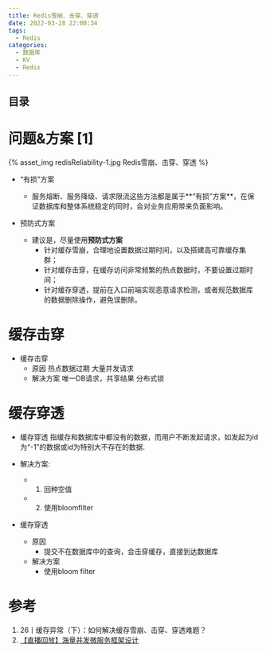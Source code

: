 ```yaml
---
title: Redis雪崩、击穿、穿透
date: 2022-03-28 22:00:34
tags:
  - Redis
categories: 
  - 数据库
  - KV  
  - Redis
---
```


<p></p>
<!-- more -->

## 目录
<!-- toc -->

# 问题&方案 [1]
{% asset_img   redisReliability-1.jpg   Redis雪崩、击穿、穿透 %}

+ “有损”方案
  + 服务熔断、服务降级、请求限流这些方法都是属于**“有损”方案**，在保证数据库和整体系统稳定的同时，会对业务应用带来负面影响。

+ 预防式方案
  + 建议是，尽量使用**预防式方案**
     - 针对缓存雪崩，合理地设置数据过期时间，以及搭建高可靠缓存集群；
     - 针对缓存击穿，在缓存访问非常频繁的热点数据时，不要设置过期时间；
     - 针对缓存穿透，提前在入口前端实现恶意请求检测，或者规范数据库的数据删除操作，避免误删除。

# 缓存击穿
+ 缓存击穿
  - 原因
    热点数据过期
    大量并发请求
  - 解决方案
    唯一DB请求，共享结果
    分布式锁

#  缓存穿透
+ 缓存穿透 
  指缓存和数据库中都没有的数据，而用户不断发起请求，如发起为id为“-1”的数据或id为特别大不存在的数据.

+ 解决方案:
  - 1. 回种空值
  - 2. 使用bloomfilter


+ 缓存穿透
  - 原因
    - 提交不在数据库中的查询，会击穿缓存，直接到达数据库
  - 解决方案
	- 使用bloom filter

# 参考
1. 26丨缓存异常（下）：如何解决缓存雪崩、击穿、穿透难题？
2. [【直播回放】海量并发微服务框架设计](https://www.bilibili.com/video/BV1Gb4y187un?zw&vd_source=f6e8c1128f9f264c5ab8d9411a644036)